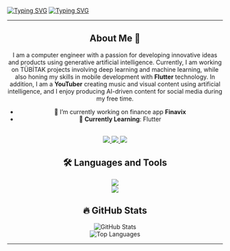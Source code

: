 <a href="https://git.io/typing-svg"><img src="https://readme-typing-svg.herokuapp.com?font=Fira+Code&weight=500&size=45&duration=2000&pause=10000&color=1DA5F0&center=true&vCenter=true&width=1100&height=100&lines=%C4%B0brahim+SEZER" alt="Typing SVG" /></a>
<a href="https://git.io/typing-svg"><img src="https://readme-typing-svg.herokuapp.com?font=Fira+Code&weight=500&size=25&duration=2000&pause=10000&color=1DA5F0&center=true&vCenter=true&width=1100&height=100&lines=A+passionate+Computer+Engineer+committed+to+Artificial+Intelligence" alt="Typing SVG" /></a>

---

<div align="center">

## About Me 🤔
I am a computer engineer with a passion for developing innovative ideas and products using generative artificial intelligence. Currently, I am working on TÜBİTAK projects involving deep learning and machine learning, while also honing my skills in mobile development with **Flutter** technology. In addition, I am a **YouTuber** creating music and visual content using artificial intelligence, and I enjoy producing AI-driven content for social media during my free time.

</div>
<div align="center">
  
- 🔭 I’m currently working on finance app **Finavix**
- 🌱 **Currently Learning**: Flutter  
<br>
  <a href="mailto:ibrahimsezer.ceng@gmail.com">
    <img src="https://img.shields.io/badge/Gmail-333333?style=for-the-badge&logo=gmail&logoColor=red" />
  </a>
  <a href="https://linkedin.com/in/ibrahim-sezer" target="_blank">
    <img src="https://img.shields.io/badge/LinkedIn-0077B5?style=for-the-badge&logo=linkedin&logoColor=white" />
  </a>
  <a href="https://ibrahimsezer.github.io" target="_blank">
    <img src="https://img.shields.io/badge/Portfolio-FF5722?style=for-the-badge&logo=todoist&logoColor=white" />
  </a>

<div align="center">
  
## 🛠️ Languages and Tools
  
   <img src="https://skillicons.dev/icons?i=flutter,dart,cs,dotnet,python,firebase,nodejs" /><br>
   <img src="https://skillicons.dev/icons?i=vscode,github,androidstudio,git,postman" /><br>
  
</div>

## 🔥 GitHub Stats
<div align="center">
  <img src="https://github-readme-stats.vercel.app/api?username=ibrahimsezer&show_icons=true&theme=dark" alt="GitHub Stats" /><br>
  <img src="https://github-readme-stats.vercel.app/api/top-langs/?username=ibrahimsezer&layout=compact&theme=dark" alt="Top Languages" />
</div>



---


